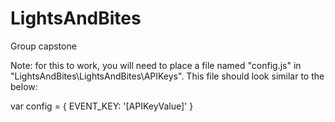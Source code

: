 # LightsAndBites
Group capstone 


Note: for this to work, you will need to place a file named "config.js" in "LightsAndBites\LightsAndBites\APIKeys". This file should look similar to the below:

var config = { EVENT_KEY: '[APIKeyValue]' }
